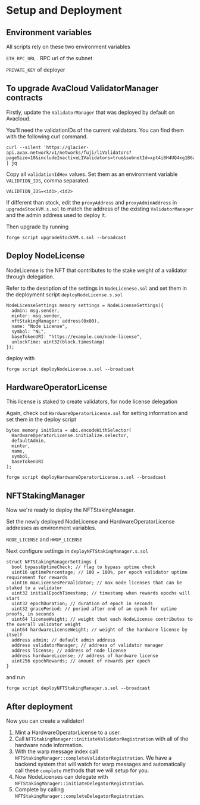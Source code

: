 
# Setup and Deployment


## Environment variables
All scripts rely on these two environment variables 

`ETH_RPC_URL` . RPC url of the subnet

`PRIVATE_KEY` of deployer

## To upgrade AvaCloud ValidatorManager contracts
Firstly, update the `ValidatorManager` that was deployed by default on Avacloud. 

You'll need the validationIDs of the current validators. You can find them with the following curl command. 

```
curl --silent 'https://glacier-api.avax.network/v1/networks/fuji/l1Validators?pageSize=10&includeInactiveL1Validators=true&subnetId=xpt4i8H4UQ4xg1B6aW6WaTT7UrSthvs8dK1uu7LTZma8f6qLW' | jq
```

Copy all `validationIdHex` values. Set them as an environment variable `VALIDTION_IDS`, comma separated.

`VALIDTION_IDS=<id1>,<id2>`


If different than stock, edit the `proxyAddress` and `proxyAdminAddress` in `upgradeStockVM.s.sol` to match the address of the existing `ValidatorManager` and the admin address used to deploy it.

Then upgrade by running 

```
forge script upgradeStockVM.s.sol --broadcast
```


## Deploy NodeLicense

NodeLicense is the NFT that contributes to the stake weight of a validator through delegation.

Refer to the desription of the settings in `NodeLicenese.sol` and set them in the deployment script `deployNodeLicense.s.sol`

```
NodeLicenseSettings memory settings = NodeLicenseSettings({
  admin: msg.sender,
  minter: msg.sender,
  nftStakingManager: address(0x00),
  name: "Node License",
  symbol: "NL",
  baseTokenURI: "https://example.com/node-license",
  unlockTime: uint32(block.timestamp)
});
```

deploy with 

```
forge script deployNodeLicense.s.sol --broadcast
```


## HardwareOperatorLicense

This license is staked to create validators, for node license delegation

Again, check out `HardwareOperatorLicense.sol` for setting information and set them in the deploy script

```
bytes memory initData = abi.encodeWithSelector(
  HardwareOperatorLicense.initialize.selector,
  defaultAdmin,
  minter,
  name,
  symbol,
  baseTokenURI
);
```

```
forge script deployHardwareOperatorLicense.s.sol --broadcast
```

## NFTStakingManager

Now we're ready to deploy the NFTStakingManager. 

Set the newly deployed NodeLicense and HardwareOperatorLicense addresses as environment variables. 

`NODE_LICENSE` and `HWOP_LICENSE`

Next configure settings in `deployNFTStakingManager.s.sol`

```
struct NFTStakingManagerSettings {
  bool bypassUptimeCheck; // flag to bypass uptime check
  uint16 uptimePercentage; // 100 = 100%, per epoch validator uptime requirement for rewards
  uint16 maxLicensesPerValidator; // max node licenses that can be staked to a validator
  uint32 initialEpochTimestamp; // timestamp when rewards epochs will start
  uint32 epochDuration; // duration of epoch in seconds
  uint32 gracePeriod; // period after end of an epoch for uptime proofs, in seconds
  uint64 licenseWeight; // weight that each NodeLicense contributes to the overall validator weight
  uint64 hardwareLicenseWeight; // weight of the hardware license by itself
  address admin; // default admin address
  address validatorManager; // address of validator manager
  address license; // address of node license
  address hardwareLicense; // address of hardware license
  uint256 epochRewards; // amount of rewards per epoch
}
```

and run 

```
forge script deployNFTStakingManager.s.sol --broadcast
```

## After deployment
Now you can create a validator!

1. Mint a HardwareOperatorLicense to a user. 
2. Call `NFTStakingManager::initiateValidatorRegistration` with all of the hardware node information.
3. With the warp message index call `NFTStakingManager::completeValidatorRegistration`. We have a backend system that will watch for warp messages and automatically call these `complete` methods that we will setup for you.
4. Now NodeLicenses can delegate with `NFTStakingManager::initiateDelegatorRegistration`. 
5. Complete by calling `NFTStakingManager::completeDelegatorRegistration`. 



